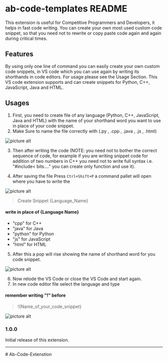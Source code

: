 # ab-code-templates README

This extension is useful for Competitive Programmers and Developers, it helps in fast code writing. You can create your own most used custom code snippet, so that you need not to rewrite or copy paste code again and again during critical times.

## Features

By using only one line of command you can easily create your own custom code snippets, in VS code which you can use again by writing its shorthands in code editors. For usage please see the Usage Section. This VS code extension supports and can create snippets for Python,  C++, JavaScript, Java and HTML.



## Usages

1. First, you need to create file of any language (Python,  C++, JavaScript, Java and HTML) with the name of your shorthand word you want to use in place of your code snippet.
2. Make Sure to name the file correctly with (.py , .cpp , .java , .js , .html)

![picture alt](https://firebasestorage.googleapis.com/v0/b/auth-setup-cdc76.appspot.com/o/files%2FOm7R6fUX3dTP8zM6Nyb3JqFTQOA2%2FVS%20Code%2Fsumnum.png?alt=media&token=1c5a14e1-c8c3-4298-8633-01fb14f56a58)
<!-- \!\[feature X\]\(ImagesSS/sumnum.jpg\) -->

3. Then after writing the code (NOTE: you need not to bother the correct sequence of code, for example if you are writing snippet code for addition of two numbers in C++ you need not to write full syntax i.e. "#include< bits...." you can create only function and use it).

4. After saving the file Press `Ctrl+Shift+P` a command pallet will open where you have to write the 

![picture alt](https://firebasestorage.googleapis.com/v0/b/auth-setup-cdc76.appspot.com/o/files%2FOm7R6fUX3dTP8zM6Nyb3JqFTQOA2%2FVS%20Code%2Fpallet.png?alt=media&token=fbca9c74-2912-47e9-9568-21d764fef27a)

> Create Snippet {Language_Name}

#### write in place of {Language Name} 
* "cpp" for C++
* "java" for Java
* "python" for Python 
* "js" for JavaScript
* "html" for HTML

5. After this a pop will rise showing the name of shorthand word for you code snippet.

![picture alt](https://firebasestorage.googleapis.com/v0/b/auth-setup-cdc76.appspot.com/o/files%2FOm7R6fUX3dTP8zM6Nyb3JqFTQOA2%2FVS%20Code%2Fsuccess.png?alt=media&token=eb27ef66-eaf6-452b-be52-d79f55541971)

6. Now relode the VS Code or close the VS Code and start again.
7. In new code editor file select the language and type 

#### remember writing "!" before

> !{Name_of_your_code_snippet}

![picture alt](https://firebasestorage.googleapis.com/v0/b/auth-setup-cdc76.appspot.com/o/files%2FOm7R6fUX3dTP8zM6Nyb3JqFTQOA2%2FVS%20Code%2Fres.png?alt=media&token=40276c65-6e4e-433e-9c53-48b15b28f190)

### 1.0.0

Initial release of this extension.


-----------------------------------------------------------------------------------------------------------
#   A b - C o d e - E x t e n s t i o n  
 